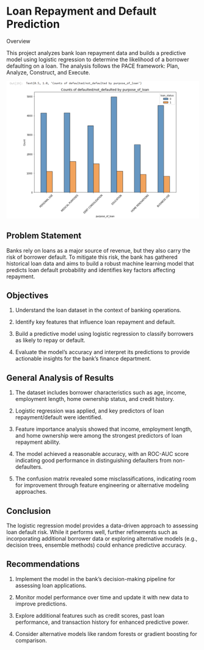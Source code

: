 # Loan Repayment and Default Prediction

Overview

This project analyzes bank loan repayment data and builds a predictive model using logistic regression to determine the likelihood of a borrower defaulting on a loan. The analysis follows the PACE framework: Plan, Analyze, Construct, and Execute.

![image alt](https://github.com/Maximus-247/Loan-Repayment-and-Default/blob/main/Screenshot%202025-01-25%20170714.png?raw=true)
## Problem Statement

Banks rely on loans as a major source of revenue, but they also carry the risk of borrower default. To mitigate this risk, the bank has gathered historical loan data and aims to build a robust machine learning model that predicts loan default probability and identifies key factors affecting repayment.

## Objectives

1. Understand the loan dataset in the context of banking operations.

2. Identify key features that influence loan repayment and default.

3. Build a predictive model using logistic regression to classify borrowers as likely to repay or default.

4. Evaluate the model’s accuracy and interpret its predictions to provide actionable insights for the bank’s finance department.

## General Analysis of Results

1. The dataset includes borrower characteristics such as age, income, employment length, home ownership status, and credit history.

2. Logistic regression was applied, and key predictors of loan repayment/default were identified.

3. Feature importance analysis showed that income, employment length, and home ownership were among the strongest predictors of loan repayment ability.

4. The model achieved a reasonable accuracy, with an ROC-AUC score indicating good performance in distinguishing defaulters from non-defaulters.

5. The confusion matrix revealed some misclassifications, indicating room for improvement through feature engineering or alternative modeling approaches.

## Conclusion

The logistic regression model provides a data-driven approach to assessing loan default risk. While it performs well, further refinements such as incorporating additional borrower data or exploring alternative models (e.g., decision trees, ensemble methods) could enhance predictive accuracy.

## Recommendations

1. Implement the model in the bank’s decision-making pipeline for assessing loan applications.

2. Monitor model performance over time and update it with new data to improve predictions.

3. Explore additional features such as credit scores, past loan performance, and transaction history for enhanced predictive power.

4. Consider alternative models like random forests or gradient boosting for comparison.
